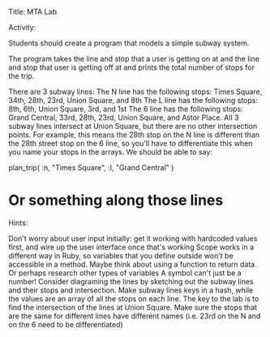 Title: MTA Lab

Activity:

Students should create a program that models a simple subway system.

The program takes the line and stop that a user is getting on at and the line and stop that user is getting off at and prints the total number of stops for the trip.

There are 3 subway lines:
The N line has the following stops: Times Square, 34th, 28th, 23rd, Union Square, and 8th
The L line has the following stops: 8th, 6th, Union Square, 3rd, and 1st
The 6 line has the following stops: Grand Central, 33rd, 28th, 23rd, Union Square, and Astor Place.
All 3 subway lines intersect at Union Square, but there are no other intersection points.
For example, this means the 28th stop on the N line is different than the 28th street stop on the 6 line, so you'll have to differentiate this when you name your stops in the arrays.
We should be able to say:

plan_trip( :n, "Times Square", :l, "Grand Central" )
# Or something along those lines
Hints:

Don't worry about user input initially: get it working with hardcoded values first, and wire up the user interface once that's working
Scope works in a different way in Ruby, so variables that you define outside won't be accessible in a method. Maybe think about using a function to return data. Or perhaps research other types of variables
A symbol can't just be a number!
Consider diagraming the lines by sketching out the subway lines and their stops and intersection.
Make subway lines keys in a hash, while the values are an array of all the stops on each line.
The key to the lab is to find the intersection of the lines at Union Square.
Make sure the stops that are the same for different lines have different names (i.e. 23rd on the N and on the 6 need to be differentiated)
